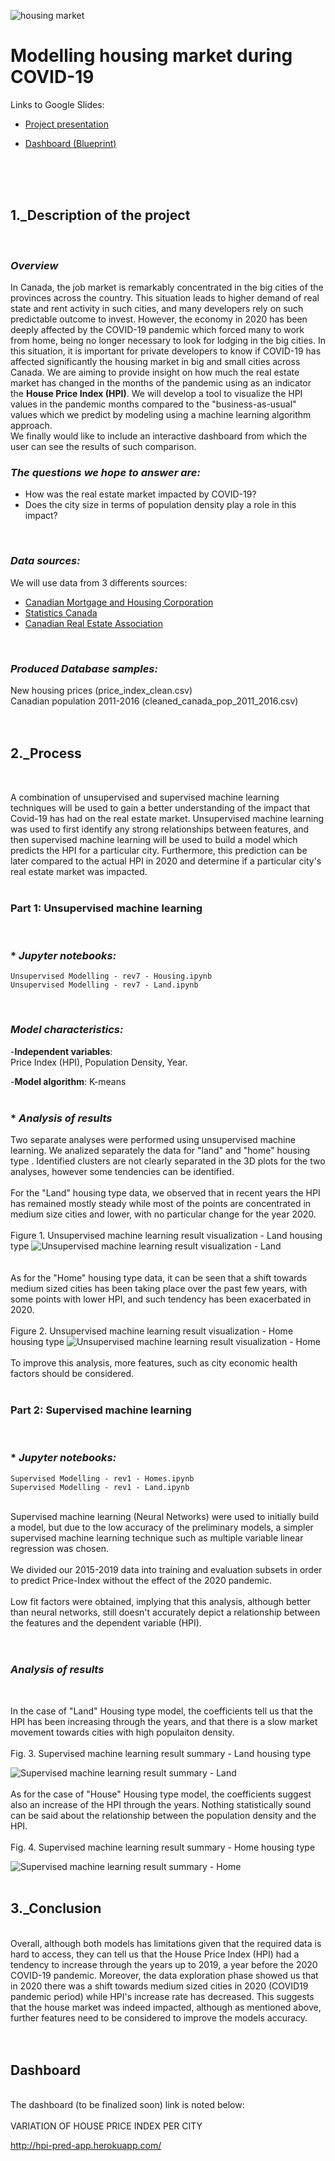 ![housing market](/Resources/housing%20market.jpg)


# **Modelling housing market during COVID-19**

Links to Google Slides:

- [Project presentation](https://docs.google.com/presentation/d/1XloGJetDxiyN7Yh3OSNy-hipRLcIVP5_HimekSp4Ru0/edit?usp=sharing)

- [Dashboard (Blueprint)](https://docs.google.com/presentation/d/1xjqhkGYUn4ZUA-6dhtKq79eNqyQp06-95V_FGOHLePA/edit?usp=sharing)
<br>
<br>
<br>

## **1._Description of the project** <br>
<br>

### *Overview*<br>
In Canada, the job market is remarkably concentrated in the big cities of the provinces across the country. This situation leads to higher demand of real state and rent activity in such cities, and many developers rely on such predictable outcome to invest. However, the economy in 2020 has been deeply affected by the COVID-19 pandemic which forced many to work from home, being no longer necessary to look for lodging in the big cities. In this situation, it is important for private developers to know if COVID-19 has affected significantly the housing market in big and small cities across Canada. We are aiming to provide insight on how much the real estate market has changed in the months of the pandemic using as an indicator the **House Price Index (HPI)**. We will develop a tool to visualize the HPI values in the pandemic months compared to the "business-as-usual" values which we predict by modeling using a machine learning algorithm approach.
<br>
We finally would like to include an interactive dashboard from which the user can see the results of such comparison.
<br>
### *The questions we hope to answer are: <br>*

- How was the real estate market impacted by COVID-19?
- Does the city size in terms of population density play a role in this impact?
<br>

### *Data sources: <br>*

We will use data from 3 differents sources: <br>

- [Canadian Mortgage and Housing Corporation](https://www.cmhc-schl.gc.ca/en/data-and-research) <br>
- [Statistics Canada](https://www150.statcan.gc.ca/n1/en/type/data?subject_levels=46) <br>
- [Canadian Real Estate Association](https://creastats.crea.ca/en-CA/) <br>
<br>

### *Produced Database samples:*

New housing prices (price_index_clean.csv) <br>
Canadian population 2011-2016 (cleaned_canada_pop_2011_2016.csv)
<br>
<br>
<br>
## **2._Process**<br>
<br>

A combination of unsupervised and supervised machine learning techniques will be used to gain a better understanding of the impact that Covid-19 has had on the real estate market. Unsupervised machine learning was used to first identify any strong relationships between features, and then supervised machine learning will be used to build a model which predicts the HPI for a particular city. Furthermore, this prediction can be later compared to the actual HPI in 2020 and determine if a particular city's real estate market was impacted.<br>
<br>
### **Part 1: Unsupervised machine learning**
<br>

### * *Jupyter notebooks:*

    Unsupervised Modelling - rev7 - Housing.ipynb
    Unsupervised Modelling - rev7 - Land.ipynb
<br>

### *Model characteristics:*


-**Independent variables**: <br>
Price Index (HPI), Population Density, Year.<br>

-**Model algorithm**: K-means <br>
<br>
### * *Analysis of results*

Two separate analyses were performed using unsupervised machine learning. We analized separately the data for "land" and "home" housing type . Identified clusters are not clearly separated in the 3D plots for the two analyses, however some tendencies can be identified.<br>
<br>
For the "Land" housing type data, we observed that in recent years the HPI has remained mostly steady while most of the points are concentrated in medium size cities and lower, with no particular change for the year 2020.
<br>
<br>
Figure 1. Unsupervised machine learning result visualization - Land housing type
![Unsupervised machine learning result visualization - Land](/Resources/Unsupervised_ML_plot_land.PNG)
<br>
<br>
<br>As for the "Home" housing type data, it can be seen that a shift towards medium sized cities has been taking place over the past few years, with some points with lower HPI, and such tendency has been exacerbated in 2020.<br>
<br>
Figure 2. Unsupervised machine learning result visualization - Home housing type
![Unsupervised machine learning result visualization - Home](/Resources/Unsupervised_ML_plot_housing.PNG)
<br>
<br>
To improve this analysis, more features, such as city economic health factors should be considered.<br>
<br>
### **Part 2: Supervised machine learning**
<br>

### * *Jupyter notebooks:*

    Supervised Modelling - rev1 - Homes.ipynb 
    Supervised Modelling - rev1 - Land.ipynb
<br>
Supervised machine learning (Neural Networks) were used to initially build a model, but due to the low accuracy of the preliminary models, a simpler supervised machine learning technique such as multiple variable linear regression was chosen.<br>
<br>
We divided our 2015-2019 data into training and evaluation subsets in order to predict Price-Index without the effect of the 2020 pandemic.<br>
<br>
Low fit factors were obtained, implying that this analysis, although better than neural networks, still doesn't accurately depict a relationship between the features and the dependent variable (HPI).<br>
<br>
<br>

### *Analysis of results*
<br>

In the case of "Land" Housing type model, the coefficients tell us that the HPI has been increasing through the years, and that there is a slow market movement towards cities with high populaiton density.
<br>
<br>Fig. 3. Supervised machine learning result summary - Land housing type

![Supervised machine learning result summary - Land](/Resources/Supervised_ML_Summary_Land.PNG)
<br>
<br>As for the case of "House" Housing type model, the coefficients suggest also an increase of the HPI through the years. Nothing statistically sound can be said about the relationship between the population density and the HPI.
<br>
<br>Fig. 4. Supervised machine learning result summary - Home housing type

![Supervised machine learning result summary - Home](/Resources/Supervised_ML_Summary_Housing.PNG)
<br>
<br>
## **3._Conclusion**<br>
<br>
Overall, although both models has limitations given that the required data is hard to access, they can tell us that the House Price Index (HPI) had a tendency to increase through the years up to 2019, a year before the 2020 COVID-19 pandemic. Moreover, the data exploration phase showed us that in 2020 there was a shift towards medium sized cities in 2020 (COVID19 pandemic period) while HPI's increase rate has decreased. This suggests that the house market was indeed impacted, although as mentioned above, further features need to be considered to improve the models accuracy.<br>
<br>
<br>

## **Dashboard**

<br>
The dashboard (to be finalized soon) link is noted below:
<br>
<br>
VARIATION OF HOUSE PRICE INDEX PER CITY

http://hpi-pred-app.herokuapp.com/
<br>